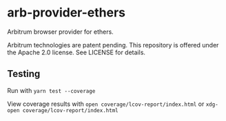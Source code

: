 # arb-provider-ethers

Arbitrum browser provider for ethers.

Arbitrum technologies are patent pending. This repository is offered under the Apache 2.0 license. See LICENSE for details.

## Testing

Run with `yarn test --coverage`

View coverage results with `open coverage/lcov-report/index.html` or `xdg-open coverage/lcov-report/index.html`
